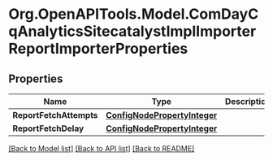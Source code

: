 # Org.OpenAPITools.Model.ComDayCqAnalyticsSitecatalystImplImporterReportImporterProperties
## Properties

Name | Type | Description | Notes
------------ | ------------- | ------------- | -------------
**ReportFetchAttempts** | [**ConfigNodePropertyInteger**](ConfigNodePropertyInteger.md) |  | [optional] 
**ReportFetchDelay** | [**ConfigNodePropertyInteger**](ConfigNodePropertyInteger.md) |  | [optional] 

[[Back to Model list]](../README.md#documentation-for-models) [[Back to API list]](../README.md#documentation-for-api-endpoints) [[Back to README]](../README.md)


